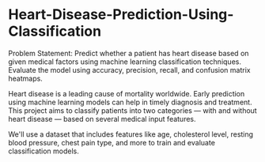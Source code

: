 # Heart-Disease-Prediction-Using-Classification 

Problem Statement:
Predict whether a patient has heart disease based on given medical factors using machine learning classification techniques. Evaluate the model using accuracy, precision, recall, and confusion matrix heatmaps.



Heart disease is a leading cause of mortality worldwide. Early prediction using machine learning models can help in timely diagnosis and treatment. This project aims to classify patients into two categories — with and without heart disease — based on several medical input features.

We'll use a dataset that includes features like age, cholesterol level, resting blood pressure, chest pain type, and more to train and evaluate classification models.
